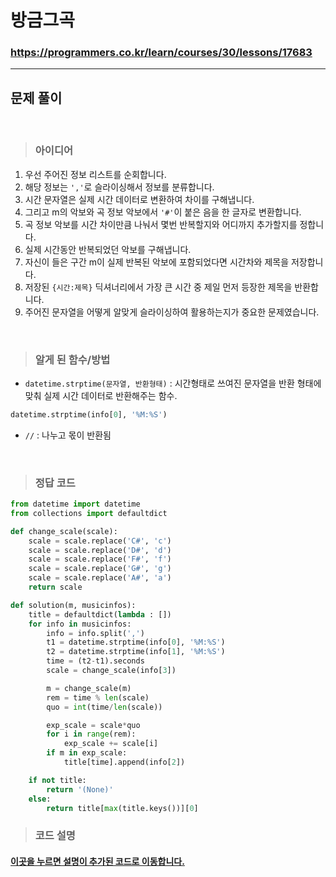 # 방금그곡

### https://programmers.co.kr/learn/courses/30/lessons/17683

<hr>

## 문제 풀이

<br>

> ### 아이디어
1. 우선 주어진 정보 리스트를 순회합니다.
2. 해당 정보는 `','`로 슬라이싱해서 정보를 분류합니다.
3. 시간 문자열은 실제 시간 데이터로 변환하여 차이를 구해냅니다.
4. 그리고 m의 악보와 곡 정보 악보에서 `'#'`이 붙은 음을 한 글자로 변환합니다. 
5. 곡 정보 악보를 시간 차이만큼 나눠서 몇번 반복할지와 어디까지 추가할지를 정합니다.
6. 실제 시간동안 반복되었던 악보를 구해냅니다.
7. 자신이 들은 구간 m이 실제 반복된 악보에 포함되었다면 시간차와 제목을 저장합니다.
8. 저장된 `{시간:제목}` 딕셔너리에서 가장 큰 시간 중 제일 먼저 등장한 제목을 반환합니다.
9. 주어진 문자열을 어떻게 알맞게 슬라이싱하여 활용하는지가 중요한 문제였습니다.

<br>

> ### 알게 된 함수/방법
- `datetime.strptime(문자열, 반환형태)` : 시간형태로 쓰여진 문자열을 반환 형태에 맞춰 실제 시간 데이터로 반환해주는 함수.
```python
datetime.strptime(info[0], '%M:%S')
```
- `//` : 나누고 몫이 반환됨
    
<br>

> ### 정답 코드
```python
from datetime import datetime
from collections import defaultdict

def change_scale(scale):
    scale = scale.replace('C#', 'c')
    scale = scale.replace('D#', 'd')
    scale = scale.replace('F#', 'f')
    scale = scale.replace('G#', 'g')
    scale = scale.replace('A#', 'a')
    return scale

def solution(m, musicinfos):
    title = defaultdict(lambda : [])
    for info in musicinfos:
        info = info.split(',')
        t1 = datetime.strptime(info[0], '%M:%S')
        t2 = datetime.strptime(info[1], '%M:%S')
        time = (t2-t1).seconds
        scale = change_scale(info[3])

        m = change_scale(m)
        rem = time % len(scale)
        quo = int(time/len(scale))

        exp_scale = scale*quo
        for i in range(rem):
            exp_scale += scale[i]
        if m in exp_scale:
            title[time].append(info[2]) 

    if not title:
        return '(None)'
    else:
        return title[max(title.keys())][0]
```

> ### 코드 설명
<h4><a href="../pyCode/21-1 방금그곡.py">이곳을 누르면 설명이 추가된 코드로 이동합니다.</a></h4>

